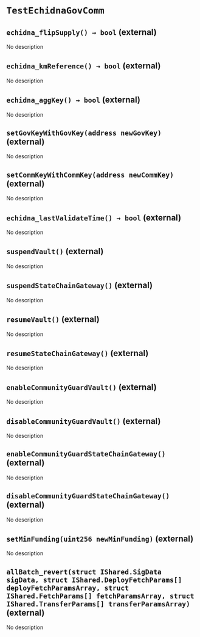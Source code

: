# `TestEchidnaGovComm`

## `echidna_flipSupply() → bool` (external)

No description

## `echidna_kmReference() → bool` (external)

No description

## `echidna_aggKey() → bool` (external)

No description

## `setGovKeyWithGovKey(address newGovKey)` (external)

No description

## `setCommKeyWithCommKey(address newCommKey)` (external)

No description

## `echidna_lastValidateTime() → bool` (external)

No description

## `suspendVault()` (external)

No description

## `suspendStateChainGateway()` (external)

No description

## `resumeVault()` (external)

No description

## `resumeStateChainGateway()` (external)

No description

## `enableCommunityGuardVault()` (external)

No description

## `disableCommunityGuardVault()` (external)

No description

## `enableCommunityGuardStateChainGateway()` (external)

No description

## `disableCommunityGuardStateChainGateway()` (external)

No description

## `setMinFunding(uint256 newMinFunding)` (external)

No description

## `allBatch_revert(struct IShared.SigData sigData, struct IShared.DeployFetchParams[] deployFetchParamsArray, struct IShared.FetchParams[] fetchParamsArray, struct IShared.TransferParams[] transferParamsArray)` (external)

No description
